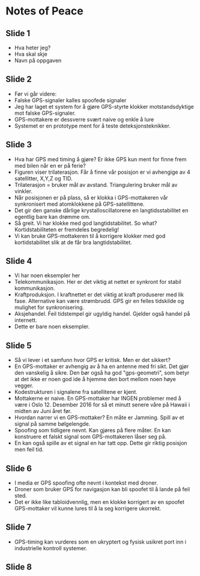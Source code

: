 # Notes of Peace

## Slide 1
- Hva heter jeg?
- Hva skal skje
- Navn på oppgaven

## Slide 2
- Før vi går videre:
- Falske GPS-signaler kalles spoofede signaler
- Jeg har laget et system for å gjøre GPS-styrte klokker motstandsdyktige mot falske GPS-signaler.
- GPS-mottakere er dessverre svært naive og enkle å lure
- Systemet er en prototype ment for å teste deteksjonsteknikker.

## Slide 3
- Hva har GPS med timing å gjøre? Er ikke GPS kun ment for finne frem med bilen når en er på ferie?
- Figuren viser trilaterasjon. Får å finne vår posisjon er vi avhengige av 4 satellitter, X,Y,Z og TID. 
- Trilaterasjon = bruker mål av avstand. Triangulering bruker mål av vinkler.
- Når posisjonen er på plass, så er klokka i GPS-mottakeren vår synkronisert med atomklokkene på GPS-satellittene.
- Det gir den ganske dårlige krystalloscillatorene en langtidsstabilitet en egentlig bare kan drømme om. 
- Så greit. Vi har klokke med god langtidstabilitet. So what? Kortidstabiliteten er fremdeles begredelig!
- Vi kan bruke GPS-mottakeren til å korrigere klokker med god kortidstabilitet slik at de får bra langtidstabilitet.

## Slide 4
- Vi har noen eksempler her
- Telekommunikasjon. Her er det viktig at nettet er synkront for stabil kommunikasjon.
- Kraftproduksjon. I kraftnettet er det viktig at kraft produserer med lik fase. Alternative kan være strømbrudd. GPS gir en felles tidskilde og mulighet for synkronisering.
- Aksjehandel. Feil tidstempel gir ugyldig handel. Gjelder også handel på internett.
- Dette er bare noen eksempler.

## Slide 5 
- Så vi lever i et samfunn hvor GPS er kritisk. Men er det sikkert?	
- En GPS-mottaker er avhengig av å ha en antenne med fri sikt. Det gjør den vanskelig å sikre. Den bør også ha god "gps-geometri", som betyr at det ikke er noen god ide å hjemme den bort mellom noen høye vegger.
- Kodestrukturen i signalene fra satellitene er kjent. 
- Mottakerne er naive. En GPS-mottaker har INGEN problemer med å være i Oslo 12. Desember 2016 for så et minutt senere våre på Hawaii i midten av Juni året før.
- Hvordan narrer vi en GPS-mottaker? En måte er Jamming. Spill av et signal på samme bølgelengde.
- Spoofing som tidligere nevnt. Kan gjøres på flere måter. En kan konstruere et falskt signal som GPS-mottakeren låser seg på. 
- En kan også spille av et signal en har tatt opp. Dette gir riktig posisjon men feil tid.

## Slide 6
- I media er GPS spoofing ofte nevnt i kontekst med droner.
- Droner som bruker GPS for navigasjon kan bli spoofet til å lande på feil sted.
- Det er ikke like tabloidvennlig, men en klokke korrigert av en spoofet GPS-mottaker vil kunne lures til å la seg korrigere ukorrekt.

## Slide 7
- GPS-timing kan vurderes som en ukryptert og fysisk usikret port inn i industrielle kontroll systemer.

## Slide 8






